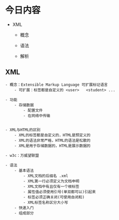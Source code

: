 # 今日内容

- XML
    - 概念
        
    - 语法
        
    - 解析

## XML
    - 概念：Extensible Markup Language 可扩展标记语言
        - 可扩展：标签都是自定义的 <user>   <student> ...
    
    - 功能
        - 存储数据
            - 配置文件
            - 在网络中传输
            
    
    - XML与HTML的区别
        - XML的标签都是自定义的，HTML是预定义的
        - XML的语法非常严格，HTML的语法是松散的
        - XML是用于存储数据的，HTML是展示数据的
    
    - w3c：万威望联盟
        
    - 语法
        - 基本语法
            - XML文档的后缀名 .xml
            - XML第一行必须定义为文档申明
            - XML文档中有且仅有一个根标签   
            - 属性值必须使用引号(单双都可以)引起来
            - 标签必须正确关闭(可使用自闭和)
            - XML标签名称区分大小写
        - 快速入门
        - 组成部分
        
            